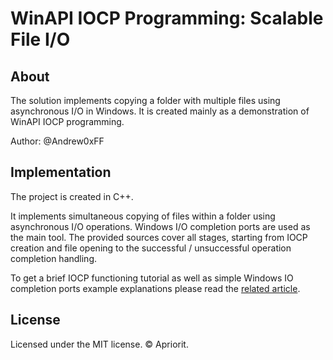 # WinAPI IOCP Programming: Scalable File I/O 

## About

The solution implements copying a folder with multiple files using asynchronous I/O in Windows. It is created mainly as a demonstration of WinAPI IOCP programming.

Author: @Andrew0xFF

## Implementation

The project is created in C++.

It implements simultaneous copying of files within a folder using asynchronous I/O operations.  Windows I/O completion ports are used as the main tool.
The provided sources cover all stages, starting from IOCP creation and file opening to the successful / unsuccessful operation completion handling.

To get a brief IOCP functioning tutorial as well as simple Windows IO completion ports example explanations please read the [related article](https://www.apriorit.com/dev-blog/412-win-api-programming-iocp).

## License

Licensed under the MIT license. © Apriorit.
